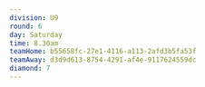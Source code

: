 ```yaml
---
division: U9
round: 6
day: Saturday
time: 8.30am
teamHome: b55658fc-27e1-4116-a113-2afd3b5fa53f
teamAway: d3d9d613-8754-4291-af4e-9117624559dc
diamond: 7
---
```

